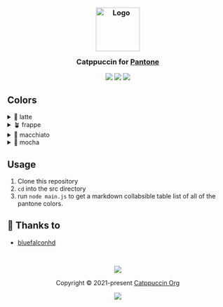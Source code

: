 <h3 align="center">
	<img src="https://raw.githubusercontent.com/catppuccin/catppuccin/main/assets/logos/exports/1544x1544_circle.png" width="100" alt="Logo"/><br/>
	<img src="https://raw.githubusercontent.com/catppuccin/catppuccin/main/assets/misc/transparent.png" height="30" width="0px"/>
	Catppuccin for <a href="https://www.pantone.com/">Pantone</a>
	<img src="https://raw.githubusercontent.com/catppuccin/catppuccin/main/assets/misc/transparent.png" height="30" width="0px"/>
</h3>

<p align="center">
	<a href="https://github.com/bluefalconhd/pantone/stargazers"><img src="https://img.shields.io/github/stars/bluefalconhd/pantone?colorA=363a4f&colorB=b7bdf8&style=for-the-badge"></a>
	<a href="https://github.com/bluefalconhd/pantone/issues"><img src="https://img.shields.io/github/issues/bluefalconhd/pantone?colorA=363a4f&colorB=f5a97f&style=for-the-badge"></a>
	<a href="https://github.com/catppuccin/template/contributors"><img src="https://img.shields.io/github/contributors/catppuccin/template?colorA=363a4f&colorB=a6da95&style=for-the-badge"></a>
</p>



## Colors

<details>
    <summary>🌻 latte</summary>
                
| Comparison (pantone on the right)                                             | Catppuccin Color Name | Pantone Code | Pantone Color Name |
| ----------------------------------------------------------------------------- | --------------------- | ------------ | ------------------ |
| ![](https://github.com/catppuccin/pantone/assets/latte-rosewater-compare.png) | rosewater             | `15-1333`    | canyon-sunset      |
| ![](https://github.com/catppuccin/pantone/assets/latte-flamingo-compare.png)  | flamingo              | `16-1624`    | lantana            |
| ![](https://github.com/catppuccin/pantone/assets/latte-pink-compare.png)      | pink                  | `16-3118`    | cyclamen           |
| ![](https://github.com/catppuccin/pantone/assets/latte-mauve-compare.png)     | mauve                 | `18-3633`    | deep-lavender      |
| ![](https://github.com/catppuccin/pantone/assets/latte-red-compare.png)       | red                   | `18-1764`    | lollipop           |
| ![](https://github.com/catppuccin/pantone/assets/latte-maroon-compare.png)    | maroon                | `18-1651`    | cayenne            |
| ![](https://github.com/catppuccin/pantone/assets/latte-peach-compare.png)     | peach                 | `16-1358`    | orange-tiger       |
| ![](https://github.com/catppuccin/pantone/assets/latte-yellow-compare.png)    | yellow                | `15-1045`    | autumn-blaze       |
| ![](https://github.com/catppuccin/pantone/assets/latte-green-compare.png)     | green                 | `16-6340`    | classic-green      |
| ![](https://github.com/catppuccin/pantone/assets/latte-teal-compare.png)      | teal                  | `17-4928`    | lake-blue          |
| ![](https://github.com/catppuccin/pantone/assets/latte-sky-compare.png)       | sky                   | `16-4134`    | bonnie-blue        |
| ![](https://github.com/catppuccin/pantone/assets/latte-sapphire-compare.png)  | sapphire              | `16-4834`    | bluebird           |
| ![](https://github.com/catppuccin/pantone/assets/latte-blue-compare.png)      | blue                  | `18-4043`    | palace-blue        |
| ![](https://github.com/catppuccin/pantone/assets/latte-lavender-compare.png)  | lavender              | `16-4031`    | cornflower-blue    |
| ![](https://github.com/catppuccin/pantone/assets/latte-text-compare.png)      | text                  | `19-3926`    | crown-blue         |
| ![](https://github.com/catppuccin/pantone/assets/latte-subtext1-compare.png)  | subtext1              | `18-3817`    | heron              |
| ![](https://github.com/catppuccin/pantone/assets/latte-subtext0-compare.png)  | subtext0              | `18-3933`    | blue-granite       |
| ![](https://github.com/catppuccin/pantone/assets/latte-overlay2-compare.png)  | overlay2              | `17-3933`    | silver-bullet      |
| ![](https://github.com/catppuccin/pantone/assets/latte-overlay1-compare.png)  | overlay1              | `16-3905`    | lilac-gray         |
| ![](https://github.com/catppuccin/pantone/assets/latte-overlay0-compare.png)  | overlay0              | `15-3912`    | aleutian           |
| ![](https://github.com/catppuccin/pantone/assets/latte-surface2-compare.png)  | surface2              | `15-3908`    | icelandic-blue     |
| ![](https://github.com/catppuccin/pantone/assets/latte-surface1-compare.png)  | surface1              | `14-4106`    | gray-dawn          |
| ![](https://github.com/catppuccin/pantone/assets/latte-surface0-compare.png)  | surface0              | `13-4105`    | lilac-hint         |
| ![](https://github.com/catppuccin/pantone/assets/latte-mantle-compare.png)    | mantle                | `11-4001`    | brilliant-white    |
| ![](https://github.com/catppuccin/pantone/assets/latte-base-compare.png)      | base                  | `11-4800`    | blanc-de-blanc     |
| ![](https://github.com/catppuccin/pantone/assets/latte-crust-compare.png)     | crust                 | `13-4108`    | nimbus-cloud       |
</details>

<details>
	<summary>🪴 frappe</summary>
		
| Comparison (pantone on the right)                                              | Catppuccin Color Name | Pantone Code | Pantone Color Name |
| ------------------------------------------------------------------------------ | --------------------- | ------------ | ------------------ |
| ![](https://github.com/catppuccin/pantone/assets/frappe-rosewater-compare.png) | rosewater             | `13-1407`    | creole-pink        |
| ![](https://github.com/catppuccin/pantone/assets/frappe-flamingo-compare.png)  | flamingo              | `13-2005`    | strawberry-cream   |
| ![](https://github.com/catppuccin/pantone/assets/frappe-pink-compare.png)      | pink                  | `14-2710`    | lilac-sachet       |
| ![](https://github.com/catppuccin/pantone/assets/frappe-mauve-compare.png)     | mauve                 | `15-3207`    | mauve-mist         |
| ![](https://github.com/catppuccin/pantone/assets/frappe-red-compare.png)       | red                   | `16-1626`    | peach-blossom      |
| ![](https://github.com/catppuccin/pantone/assets/frappe-maroon-compare.png)    | maroon                | `15-1717`    | pink-icing         |
| ![](https://github.com/catppuccin/pantone/assets/frappe-peach-compare.png)     | peach                 | `14-1139`    | pumpkin            |
| ![](https://github.com/catppuccin/pantone/assets/frappe-yellow-compare.png)    | yellow                | `13-0922`    | straw              |
| ![](https://github.com/catppuccin/pantone/assets/frappe-green-compare.png)     | green                 | `14-0232`    | jade-lime          |
| ![](https://github.com/catppuccin/pantone/assets/frappe-teal-compare.png)      | teal                  | `14-5413`    | holiday            |
| ![](https://github.com/catppuccin/pantone/assets/frappe-sky-compare.png)       | sky                   | `13-4809`    | plume              |
| ![](https://github.com/catppuccin/pantone/assets/frappe-sapphire-compare.png)  | sapphire              | `14-4318`    | sky-blue           |
| ![](https://github.com/catppuccin/pantone/assets/frappe-blue-compare.png)      | blue                  | `15-3930`    | vista-blue         |
| ![](https://github.com/catppuccin/pantone/assets/frappe-lavender-compare.png)  | lavender              | `14-3911`    | purple-heather     |
| ![](https://github.com/catppuccin/pantone/assets/frappe-text-compare.png)      | text                  | `13-3920`    | halogen-blue       |
| ![](https://github.com/catppuccin/pantone/assets/frappe-subtext1-compare.png)  | subtext1              | `14-3949`    | xenon-blue         |
| ![](https://github.com/catppuccin/pantone/assets/frappe-subtext0-compare.png)  | subtext0              | `16-3922`    | brunnera-blue      |
| ![](https://github.com/catppuccin/pantone/assets/frappe-overlay2-compare.png)  | overlay2              | `16-3930`    | thistle-down       |
| ![](https://github.com/catppuccin/pantone/assets/frappe-overlay1-compare.png)  | overlay1              | `17-3919`    | purple-impression  |
| ![](https://github.com/catppuccin/pantone/assets/frappe-overlay0-compare.png)  | overlay0              | `17-3922`    | blue-ice           |
| ![](https://github.com/catppuccin/pantone/assets/frappe-surface2-compare.png)  | surface2              | `18-3910`    | folkstone-gray     |
| ![](https://github.com/catppuccin/pantone/assets/frappe-surface1-compare.png)  | surface1              | `19-3919`    | nightshadow-blue   |
| ![](https://github.com/catppuccin/pantone/assets/frappe-surface0-compare.png)  | surface0              | `19-3930`    | odyssey-gray       |
| ![](https://github.com/catppuccin/pantone/assets/frappe-base-compare.png)      | base                  | `19-3921`    | black-iris         |
| ![](https://github.com/catppuccin/pantone/assets/frappe-mantle-compare.png)    | mantle                | `19-3923`    | navy-blazer        |
| ![](https://github.com/catppuccin/pantone/assets/frappe-crust-compare.png)     | crust                 | `19-3922`    | sky-captain        |
</details>

<details>
	<summary>🌺 macchiato</summary>
        
| Comparison (pantone on the right)                                                 | Catppuccin Color Name | Pantone Code | Pantone Color Name |
| --------------------------------------------------------------------------------- | --------------------- | ------------ | ------------------ |
| ![](https://github.com/catppuccin/pantone/assets/macchiato-rosewater-compare.png) | rosewater             | `11-1408`    | rosewater          |
| ![](https://github.com/catppuccin/pantone/assets/macchiato-flamingo-compare.png)  | flamingo              | `13-1520`    | rose-quartz        |
| ![](https://github.com/catppuccin/pantone/assets/macchiato-pink-compare.png)      | pink                  | `14-2808`    | sweet-lilac        |
| ![](https://github.com/catppuccin/pantone/assets/macchiato-mauve-compare.png)     | mauve                 | `15-3207`    | mauve-mist         |
| ![](https://github.com/catppuccin/pantone/assets/macchiato-red-compare.png)       | red                   | `15-1922`    | geranium-pink      |
| ![](https://github.com/catppuccin/pantone/assets/macchiato-maroon-compare.png)    | maroon                | `15-1717`    | pink-icing         |
| ![](https://github.com/catppuccin/pantone/assets/macchiato-peach-compare.png)     | peach                 | `14-1241`    | orange-chiffon     |
| ![](https://github.com/catppuccin/pantone/assets/macchiato-yellow-compare.png)    | yellow                | `13-0822`    | sunlight           |
| ![](https://github.com/catppuccin/pantone/assets/macchiato-green-compare.png)     | green                 | `13-0220`    | paradise-green     |
| ![](https://github.com/catppuccin/pantone/assets/macchiato-teal-compare.png)      | teal                  | `13-5313`    | aruba-blue         |
| ![](https://github.com/catppuccin/pantone/assets/macchiato-sky-compare.png)       | sky                   | `13-4720`    | tanager-turquoise  |
| ![](https://github.com/catppuccin/pantone/assets/macchiato-sapphire-compare.png)  | sapphire              | `14-4310`    | blue-topaz         |
| ![](https://github.com/catppuccin/pantone/assets/macchiato-blue-compare.png)      | blue                  | `15-3920`    | placid-blue        |
| ![](https://github.com/catppuccin/pantone/assets/macchiato-lavender-compare.png)  | lavender              | `15-4030`    | chambray-blue      |
| ![](https://github.com/catppuccin/pantone/assets/macchiato-text-compare.png)      | text                  | `13-3920`    | halogen-blue       |
| ![](https://github.com/catppuccin/pantone/assets/macchiato-subtext1-compare.png)  | subtext1              | `14-3949`    | xenon-blue         |
| ![](https://github.com/catppuccin/pantone/assets/macchiato-subtext0-compare.png)  | subtext0              | `16-3922`    | brunnera-blue      |
| ![](https://github.com/catppuccin/pantone/assets/macchiato-overlay2-compare.png)  | overlay2              | `16-3930`    | thistle-down       |
| ![](https://github.com/catppuccin/pantone/assets/macchiato-overlay1-compare.png)  | overlay1              | `17-3933`    | silver-bullet      |
| ![](https://github.com/catppuccin/pantone/assets/macchiato-overlay0-compare.png)  | overlay0              | `18-3933`    | blue-granite       |
| ![](https://github.com/catppuccin/pantone/assets/macchiato-surface2-compare.png)  | surface2              | `18-3912`    | grisaille          |
| ![](https://github.com/catppuccin/pantone/assets/macchiato-surface1-compare.png)  | surface1              | `19-3926`    | crown-blue         |
| ![](https://github.com/catppuccin/pantone/assets/macchiato-surface0-compare.png)  | surface0              | `19-4025`    | mood-indigo        |
| ![](https://github.com/catppuccin/pantone/assets/macchiato-base-compare.png)      | base                  | `19-3831`    | maritime-blue      |
| ![](https://github.com/catppuccin/pantone/assets/macchiato-mantle-compare.png)    | mantle                | `19-3831`    | maritime-blue      |
| ![](https://github.com/catppuccin/pantone/assets/macchiato-crust-compare.png)     | crust                 | `19-3922`    | sky-captain        |
</details>

<details>
    <summary>🌿 mocha</summary>
                
| Comparison (pantone on the right)                                             | Catppuccin Color Name | Pantone Code | Pantone Color Name |
| ----------------------------------------------------------------------------- | --------------------- | ------------ | ------------------ |
| ![](https://github.com/catppuccin/pantone/assets/mocha-rosewater-compare.png) | rosewater             | `11-2409`    | delicacy           |
| ![](https://github.com/catppuccin/pantone/assets/mocha-flamingo-compare.png)  | flamingo              | `12-1706`    | pink-dogwood       |
| ![](https://github.com/catppuccin/pantone/assets/mocha-pink-compare.png)      | pink                  | `13-2806`    | pink-lady          |
| ![](https://github.com/catppuccin/pantone/assets/mocha-mauve-compare.png)     | mauve                 | `15-3207`    | mauve-mist         |
| ![](https://github.com/catppuccin/pantone/assets/mocha-red-compare.png)       | red                   | `15-2216`    | sachet-pink        |
| ![](https://github.com/catppuccin/pantone/assets/mocha-maroon-compare.png)    | maroon                | `15-1816`    | peony              |
| ![](https://github.com/catppuccin/pantone/assets/mocha-peach-compare.png)     | peach                 | `14-1231`    | peach-cobbler      |
| ![](https://github.com/catppuccin/pantone/assets/mocha-yellow-compare.png)    | yellow                | `11-0619`    | flan               |
| ![](https://github.com/catppuccin/pantone/assets/mocha-green-compare.png)     | green                 | `13-0220`    | paradise-green     |
| ![](https://github.com/catppuccin/pantone/assets/mocha-teal-compare.png)      | teal                  | `13-5412`    | beach-glass        |
| ![](https://github.com/catppuccin/pantone/assets/mocha-sky-compare.png)       | sky                   | `13-4720`    | tanager-turquoise  |
| ![](https://github.com/catppuccin/pantone/assets/mocha-sapphire-compare.png)  | sapphire              | `14-4310`    | blue-topaz         |
| ![](https://github.com/catppuccin/pantone/assets/mocha-blue-compare.png)      | blue                  | `15-3920`    | placid-blue        |
| ![](https://github.com/catppuccin/pantone/assets/mocha-lavender-compare.png)  | lavender              | `15-4030`    | chambray-blue      |
| ![](https://github.com/catppuccin/pantone/assets/mocha-text-compare.png)      | text                  | `13-3920`    | halogen-blue       |
| ![](https://github.com/catppuccin/pantone/assets/mocha-subtext1-compare.png)  | subtext1              | `14-3949`    | xenon-blue         |
| ![](https://github.com/catppuccin/pantone/assets/mocha-subtext0-compare.png)  | subtext0              | `15-3908`    | icelandic-blue     |
| ![](https://github.com/catppuccin/pantone/assets/mocha-overlay2-compare.png)  | overlay2              | `16-3919`    | eventide           |
| ![](https://github.com/catppuccin/pantone/assets/mocha-overlay1-compare.png)  | overlay1              | `17-3933`    | silver-bullet      |
| ![](https://github.com/catppuccin/pantone/assets/mocha-overlay0-compare.png)  | overlay0              | `18-3933`    | blue-granite       |
| ![](https://github.com/catppuccin/pantone/assets/mocha-surface2-compare.png)  | surface2              | `18-3912`    | grisaille          |
| ![](https://github.com/catppuccin/pantone/assets/mocha-surface1-compare.png)  | surface1              | `19-3930`    | odyssey-gray       |
| ![](https://github.com/catppuccin/pantone/assets/mocha-surface0-compare.png)  | surface0              | `19-3920`    | peacoat            |
| ![](https://github.com/catppuccin/pantone/assets/mocha-base-compare.png)      | base                  | `19-3831`    | maritime-blue      |
| ![](https://github.com/catppuccin/pantone/assets/mocha-mantle-compare.png)    | mantle                | `19-3924`    | night-sky          |
| ![](https://github.com/catppuccin/pantone/assets/mocha-crust-compare.png)     | crust                 | `undefined`  |                    |
</details>


## Usage

1. Clone this repository
2. `cd` into the src directory
3. run `node main.js` to get a markdown collabsible table list of all of the pantone colors.

## 💖 Thanks to

- [bluefalconhd](https://github.com/bluefalconhd)

&nbsp;

<p align="center">
	<img src="https://raw.githubusercontent.com/catppuccin/catppuccin/main/assets/footers/gray0_ctp_on_line.svg?sanitize=true" />
</p>

<p align="center">
	Copyright &copy; 2021-present <a href="https://github.com/catppuccin" target="_blank">Catppuccin Org</a>
</p>

<p align="center">
	<a href="https://github.com/catppuccin/catppuccin/blob/main/LICENSE"><img src="https://img.shields.io/static/v1.svg?style=for-the-badge&label=License&message=MIT&logoColor=d9e0ee&colorA=363a4f&colorB=b7bdf8"/></a>
</p>
